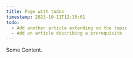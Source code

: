 ```yaml
---
title: Page with todos
timestamp: 2023-10-11T12:30:01
todo:
  - Add another article extending on the topic
  - Add an article describing a prerequisite
---
```


Some Content.
